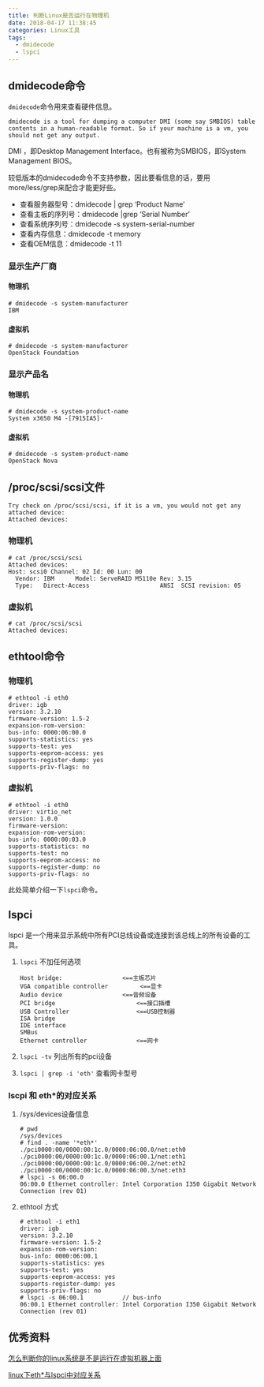```yaml
---
title: 判断Linux是否运行在物理机
date: 2018-04-17 11:38:45
categories: Linux工具
tags:
  - dmidecode
  - lspci
---
```


## dmidecode命令

`dmidecode`命令用来查看硬件信息。

```shell
dmidecode is a tool for dumping a computer DMI (some say SMBIOS) table contents in a human-readable format. So if your machine is a vm, you should not get any output.
```

DMI ，即Desktop Management Interface。也有被称为SMBIOS，即System Management BIOS。 

较低版本的dmidecode命令不支持参数，因此要看信息的话，要用more/less/grep来配合才能更好些。

- 查看服务器型号：dmidecode | grep ‘Product Name’
- 查看主板的序列号：dmidecode |grep ‘Serial Number’
- 查看系统序列号：dmidecode -s system-serial-number
- 查看内存信息：dmidecode -t memory
- 查看OEM信息：dmidecode -t 11

### 显示生产厂商

#### 物理机

```shell
# dmidecode -s system-manufacturer
IBM
```

#### 虚拟机

```shell
# dmidecode -s system-manufacturer
OpenStack Foundation
```

### 显示产品名

#### 物理机

```shell
# dmidecode -s system-product-name
System x3650 M4 -[7915IA5]-
```

#### 虚拟机

```shell
# dmidecode -s system-product-name
OpenStack Nova
```

## /proc/scsi/scsi文件

```shell
Try check on /proc/scsi/scsi, if it is a vm, you would not get any attached device: 
Attached devices:
```

### 物理机

```shell
# cat /proc/scsi/scsi
Attached devices:
Host: scsi0 Channel: 02 Id: 00 Lun: 00
  Vendor: IBM      Model: ServeRAID M5110e Rev: 3.15
  Type:   Direct-Access                    ANSI  SCSI revision: 05
```

### 虚拟机

```shell
# cat /proc/scsi/scsi
Attached devices:
```

## ethtool命令

### 物理机

```shell
# ethtool -i eth0
driver: igb
version: 3.2.10
firmware-version: 1.5-2
expansion-rom-version: 
bus-info: 0000:06:00.0
supports-statistics: yes
supports-test: yes
supports-eeprom-access: yes
supports-register-dump: yes
supports-priv-flags: no
```

### 虚拟机

```shell
# ethtool -i eth0
driver: virtio_net
version: 1.0.0
firmware-version: 
expansion-rom-version: 
bus-info: 0000:00:03.0
supports-statistics: no
supports-test: no
supports-eeprom-access: no
supports-register-dump: no
supports-priv-flags: no
```



此处简单介绍一下`lspci`命令。

## lspci

lspci 是一个用来显示系统中所有PCI总线设备或连接到该总线上的所有设备的工具。

1. `lspci` 不加任何选项

   ```shell
   Host bridge:					<==主板芯片
   VGA compatible controller		 <==显卡
   Audio device					<==音频设备
   PCI bridge						<==接口插槽
   USB Controller					<==USB控制器
   ISA bridge                                
   IDE interface                            
   SMBus                                       
   Ethernet controller				<==网卡
   ```

2. `lspci -tv` 列出所有的pci设备

3. `lspci | grep -i 'eth'` 查看网卡型号

### lscpi 和 eth*的对应关系

1. /sys/devices设备信息

   ```shell
   # pwd
   /sys/devices
   # find . -name '*eth*'
   ./pci0000:00/0000:00:1c.0/0000:06:00.0/net:eth0
   ./pci0000:00/0000:00:1c.0/0000:06:00.1/net:eth1
   ./pci0000:00/0000:00:1c.0/0000:06:00.2/net:eth2
   ./pci0000:00/0000:00:1c.0/0000:06:00.3/net:eth3
   # lspci -s 06:00.0
   06:00.0 Ethernet controller: Intel Corporation I350 Gigabit Network Connection (rev 01)
   ```

2. ethtool 方式

   ```shell
   # ethtool -i eth1 
   driver: igb
   version: 3.2.10
   firmware-version: 1.5-2
   expansion-rom-version: 
   bus-info: 0000:06:00.1
   supports-statistics: yes
   supports-test: yes
   supports-eeprom-access: yes
   supports-register-dump: yes
   supports-priv-flags: no
   # lspci -s 06:00.1			// bus-info
   06:00.1 Ethernet controller: Intel Corporation I350 Gigabit Network Connection (rev 01)
   ```



## 优秀资料

[怎么判断你的linux系统是不是运行在虚拟机器上面](https://blog.csdn.net/gatieme/article/details/50962554)

[linux下eth*与lspci中对应关系](https://www.oschina.net/question/197184_109851)